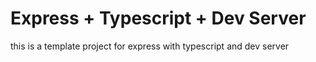 # Express + Typescript + Dev Server 
this is a template project for express with typescript and dev server